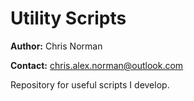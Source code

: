 # Utility Scripts

**Author:** Chris Norman

**Contact:** chris.alex.norman@outlook.com

Repository for useful scripts I develop.
